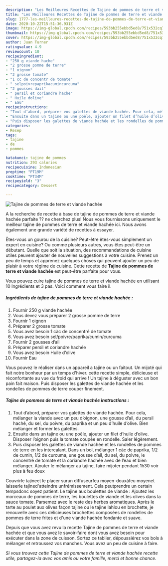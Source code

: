 ```yaml
---
description: "Les Meilleures Recettes de Tajine de pommes de terre et viande hachée"
title: "Les Meilleures Recettes de Tajine de pommes de terre et viande hachée"
slug: 1777-les-meilleures-recettes-de-tajine-de-pommes-de-terre-et-viande-hachee
date: 2020-10-22T15:51:36.931Z
image: https://img-global.cpcdn.com/recipes/593bb255ebbd5ed8/751x532cq70/tajine-de-pommes-de-terre-et-viande-hachee-photo-principale-de-la-recette.jpg
thumbnail: https://img-global.cpcdn.com/recipes/593bb255ebbd5ed8/751x532cq70/tajine-de-pommes-de-terre-et-viande-hachee-photo-principale-de-la-recette.jpg
cover: https://img-global.cpcdn.com/recipes/593bb255ebbd5ed8/751x532cq70/tajine-de-pommes-de-terre-et-viande-hachee-photo-principale-de-la-recette.jpg
author: Juan Turner
ratingvalue: 4.9
reviewcount: 10
recipeingredient:
- "250 g viande hache"
- "2 grosse pomme de terre"
- "1 oignon"
- "2 grosse tomate"
- "1 cc de concentr de tomate"
- " selpoivrepaprikacumincurcuma"
- "2 gousses dail"
- " persil et coriandre hache"
- " Huile dolive"
- " Eau"
recipeinstructions:
- "Tout d’abord, préparer vos galettes de viande hachée. Pour cela, mélanger la viande avec un peu d’oignon, une gousse d’ail, du persil haché, du sel, du poivre, du paprika et un peu d’huile d’olive. Bien mélanger et former les galettes."
- "Ensuite dans un tajine ou une poêle, ajouter un filet d’huile d’olive. Disposer l’oignon puis la tomate coupée en rondelle. Saler légèrement."
- "Puis disposer les galettes de viande hachée et les rondelles de pommes de terre en les intercalant. Dans un bol, mélanger 1 càc de paprika, 1/2 de cumin, 1/2 de curcuma, une gousse d’ail, du sel, du poivre, le concentré de tomate et la coriandre hachée avec de l’eau et bien mélanger. Ajouter le mélanger au tajine, faire mijoter pendant 1h30 voir plus à feu doux"
categories:
- Resep
tags:
- tajine
- de
- pommes

katakunci: tajine de pommes 
nutrition: 293 calories
recipecuisine: Indonesian
preptime: "PT19M"
cooktime: "PT34M"
recipeyield: "3"
recipecategory: Dessert

---
```



![Tajine de pommes de terre et viande hachée](https://img-global.cpcdn.com/recipes/593bb255ebbd5ed8/751x532cq70/tajine-de-pommes-de-terre-et-viande-hachee-photo-principale-de-la-recette.jpg)

A la recherche de recette à base de tajine de pommes de terre et viande hachée parfaite ?? ne cherchez plus! Nous vous fournissons uniquement le meilleur tajine de pommes de terre et viande hachée ici. Nous avons également une grande variété de recettes à essayer.

Êtes-vous un gourou de la cuisine? Peut-être êtes-vous simplement un expert en cuisine? Ou comme plusieurs autres, vous êtes peut-être un débutant. Quelle que soit la situation, des recommandations de cuisine utiles peuvent ajouter de nouvelles suggestions à votre cuisine. Prenez un peu de temps et apprenez quelques choses qui peuvent ajouter un peu de plaisir à votre régime de cuisine. Cette recette de <strong> Tajine de pommes de terre et viande hachée </strong> est peut-être parfaite pour vous.

<!--inarticleads1-->

Vous pouvez cuire tajine de pommes de terre et viande hachée en utilisant 10 Ingrédients et 3 pas. Voici comment vous faire il.

##### Ingrédients de tajine de pommes de terre et viande hachée :

1. Fournir 250 g viande hachée
1. Vous devez vous préparer 2 grosse pomme de terre
1. Fournir 1 oignon
1. Préparer 2 grosse tomate
1. Vous avez besoin 1 càc de concentré de tomate
1. Vous avez besoin  sel/poivre/paprika/cumin/curcuma
1. Fournir 2 gousses d’ail
1. Préparer  persil et coriandre hachée
1. Vous avez besoin  Huile d’olive
1. Fournir  Eau


Vous pouvez le réaliser dans un appareil a tajine ou un faitout. Un mijoté qui fait notre bonheur par un temps d&#39;hiver. cette recette simple, délicieuse et réconfortante au vue du froid qui arrive ! Un tajine à déguster avec un bon pain fait maison. Puis disposer les galettes de viande hachée et les rondelles de pommes de terre couper finement. 

<!--inarticleads2-->

##### Tajine de pommes de terre et viande hachée instructions :

1. Tout d’abord, préparer vos galettes de viande hachée. Pour cela, mélanger la viande avec un peu d’oignon, une gousse d’ail, du persil haché, du sel, du poivre, du paprika et un peu d’huile d’olive. Bien mélanger et former les galettes.
1. Ensuite dans un tajine ou une poêle, ajouter un filet d’huile d’olive. Disposer l’oignon puis la tomate coupée en rondelle. Saler légèrement.
1. Puis disposer les galettes de viande hachée et les rondelles de pommes de terre en les intercalant. Dans un bol, mélanger 1 càc de paprika, 1/2 de cumin, 1/2 de curcuma, une gousse d’ail, du sel, du poivre, le concentré de tomate et la coriandre hachée avec de l’eau et bien mélanger. Ajouter le mélanger au tajine, faire mijoter pendant 1h30 voir plus à feu doux


Couvrirle tajineet le placer surun diffuseurfeu moyen-douxàfeu moyenet laisserle tajined&#39;atteindre unfrémissement. Cela peutprendre un certain tempsdonc soyez patient. Le tajine aux boulettes de viande : Ajoutez les morceaux de pommes de terre, les boulettes de viande et les olives dans la sauce tomate. Parsemez avec le reste des herbes aromatiques. Après le tarte au poulet aux olives façon tajine ou le tajine lahlou en brochette, je renouvelle avec ces délicieuses brochettes composées de rondelles de pommes de terre frites et d&#39;une viande hachée fondante et suave. 

<!--inarticleads1-->

<p>
Depuis que vous avez revu la recette Tajine de pommes de terre et viande hachée et que vous avez le savoir-faire dont vous avez besoin pour exécuter dans la zone de cuisson. Sortez ce tablier, dépoussiérez vos bols à mélanger et retroussez vos manches. Vous avez un peu de cuisine à faire.
</p>

<p>
<i>Si vous trouvez cette Tajine de pommes de terre et viande hachée recette utile, partagez-la avec vos amis ou votre famille, merci et bonne chance.</i>
</p>
